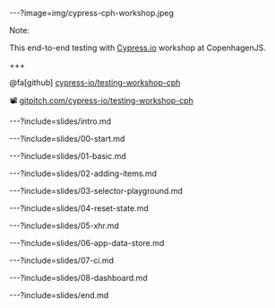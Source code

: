 ---?image=img/cypress-cph-workshop.jpeg

Note:

This end-to-end testing with [Cypress.io](https://cypress.io) workshop at CopenhagenJS.

+++

@fa[github] [cypress-io/testing-workshop-cph](https://github.com/cypress-io/testing-workshop-cph)

📽 [gitpitch.com/cypress-io/testing-workshop-cph](https://gitpitch.com/cypress-io/testing-workshop-cph)

---?include=slides/intro.md

---?include=slides/00-start.md

---?include=slides/01-basic.md

---?include=slides/02-adding-items.md

---?include=slides/03-selector-playground.md

---?include=slides/04-reset-state.md

---?include=slides/05-xhr.md

---?include=slides/06-app-data-store.md

---?include=slides/07-ci.md

---?include=slides/08-dashboard.md

---?include=slides/end.md
